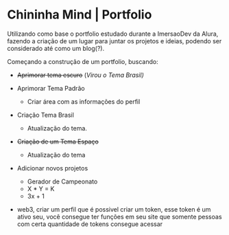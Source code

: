 # Chininha Mind | Portfolio

Utilizando como base o portfolio estudado durante a ImersaoDev da Alura, fazendo a criação de um lugar para juntar os projetos e ideias, podendo ser considerado até como um blog(?).

Começando a construção de um portfolio, buscando:

- ~~Aprimorar tema escuro~~ (_Virou o Tema Brasil)_ 
- Aprimorar Tema Padrão
  - Criar área com as informações do perfil
- Criação Tema Brasil
  - Atualização do tema.
- ~~Criação de um Tema Espaço~~
  - Atualização do tema
- Adicionar novos projetos
  - Gerador de Campeonato
  - X * Y = K
  - 3x + 1


- web3, criar um perfil que é possivel criar um token, esse token é um ativo seu, você consegue ter funções em seu site que somente pessoas com certa quantidade de tokens consegue acessar
